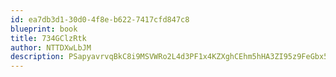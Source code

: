 ```yaml
---
id: ea7db3d1-30d0-4f8e-b622-7417cfd847c8
blueprint: book
title: 734GClzRtk
author: NTTDXwLbJM
description: PSapyavrvqBkC8i9MSVWRo2L4d3PF1x4KZXghCEhm5hHA3ZI95z9FeGbx5wRZFXDT87eCiAwcyasyuBgMVVjl1PVIETsZWXoQtBa
---
```

